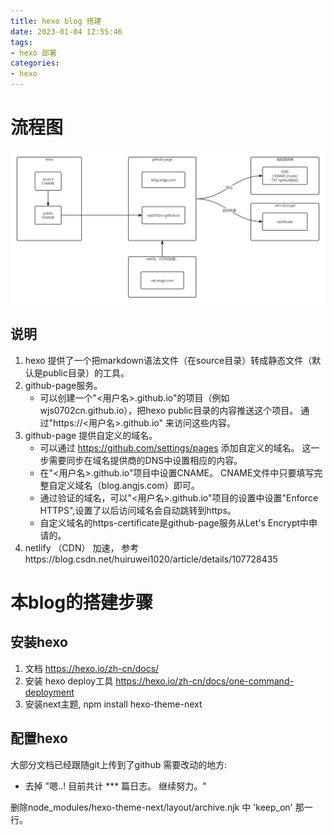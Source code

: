 ```yaml
---
title: hexo blog 搭建
date: 2023-01-04 12:55:46
tags: 
- hexo 部署
categories:
- hexo
---
```


# 流程图
![hexo-init](../images/hexo-init.jpg)

## 说明
1. hexo 提供了一个把markdown语法文件（在source目录）转成静态文件（默认是public目录）的工具。
2. github-page服务。
   * 可以创建一个"<用户名>.github.io"的项目（例如wjs0702cn.github.io），把hexo public目录的内容推送这个项目。 通过"https://<用户名>.github.io" 来访问这些内容。
3. github-page 提供自定义的域名。 
   * 可以通过 https://github.com/settings/pages 添加自定义的域名。 这一步需要同步在域名提供商的DNS中设置相应的内容。
   * 在"<用户名>.github.io"项目中设置CNAME。 CNAME文件中只要填写完整自定义域名（blog.angjs.com）即可。 
   * 通过验证的域名，可以"<用户名>.github.io"项目的设置中设置"Enforce HTTPS",设置了以后访问域名会自动跳转到https。 
   * 自定义域名的https-certificate是github-page服务从Let's Encrypt中申请的。
4. netlify （CDN） 加速， 参考https://blog.csdn.net/huiruwei1020/article/details/107728435

# 本blog的搭建步骤
## 安装hexo
1. 文档 https://hexo.io/zh-cn/docs/
2. 安装 hexo deploy工具 https://hexo.io/zh-cn/docs/one-command-deployment
3. 安装next主题, npm install hexo-theme-next

## 配置hexo
大部分文档已经跟随git上传到了github
需要改动的地方:
* 去掉 "嗯..! 目前共计 *** 篇日志。 继续努力。"

删除node_modules/hexo-theme-next/layout/archive.njk 中 'keep_on' 那一行。

